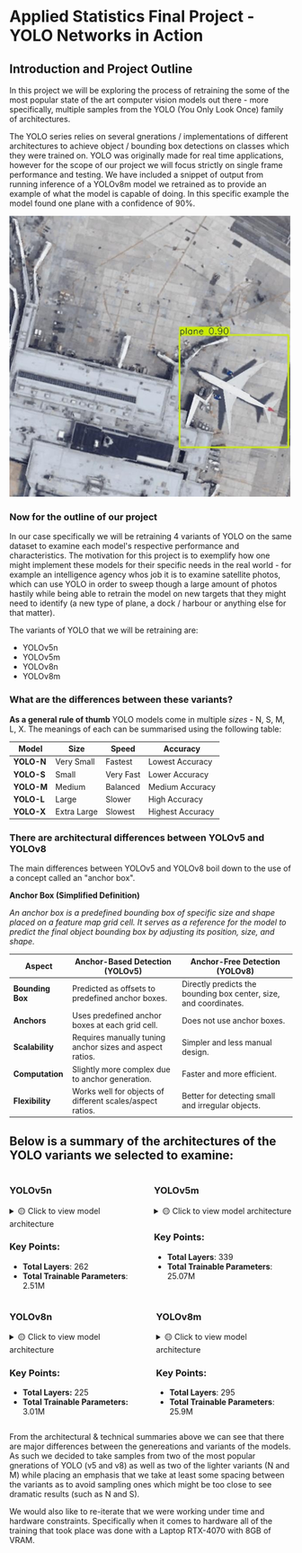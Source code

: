 # Applied Statistics Final Project - YOLO Networks in Action

## Introduction and Project Outline

In this project we will be exploring the process of retraining the some of the most popular state of the art computer vision models out there - more specifically, 
multiple samples from the YOLO (You Only Look Once) family of architectures.  
  
The YOLO series relies on several gnerations / implementations of different architectures to achieve object / bounding box detections on classes which they were trained on. YOLO was originally made
for real time applications, however for the scope of our project we will focus strictly on single frame performance and testing. We have included a snippet of output from running inference of a YOLOv8m
model we retrained as to provide an example of what the model is capable of doing. In this specific example the model found one plane with a confidence of 90%.

<img src="images/example_YOLOv8m.jpg" alt="Testing" width="500" />  
  
### Now for the outline of our project  
In our case specifically we will be retraining 4 variants of YOLO on the same dataset to examine each model's respective performance and characteristics. The motivation for this project
is to exemplify how one might implement these models for their specific needs in the real world - for example an intelligence agency whos job it is to examine satellite photos, which can use YOLO
in order to sweep though a large amount of photos hastily while being able to retrain the model on new targets that they might need to identify (a new type of plane, a dock / harbour or anything else for that matter).  
  
The variants of YOLO that we will be retraining are:  

- YOLOv5n
- YOLOv5m
- YOLOv8n
- YOLOv8m

### What are the differences between these variants?  
  
**As a general rule of thumb** YOLO models come in multiple *sizes* - N, S, M, L, X. The meanings of each can be summarised using the following table:  
  
  | Model        | Size       | Speed         | Accuracy       |
|--------------|------------|---------------|----------------|
| **YOLO-N**   | Very Small | Fastest       | Lowest Accuracy|
| **YOLO-S**   | Small      | Very Fast     | Lower Accuracy |
| **YOLO-M**   | Medium     | Balanced      | Medium Accuracy|
| **YOLO-L**   | Large      | Slower        | High Accuracy  |
| **YOLO-X**   | Extra Large| Slowest       | Highest Accuracy|
  
### There are architectural differences between YOLOv5 and YOLOv8  
The main differences between YOLOv5 and YOLOv8 boil down to the use of a concept called an "anchor box".

**Anchor Box (Simplified Definition)**
  
*An anchor box is a predefined bounding box of specific size and shape placed on a feature map grid cell. It serves as a reference for the model to predict the final object bounding box by adjusting its position, size, and shape.*

| **Aspect**             | **Anchor-Based Detection** (YOLOv5)         | **Anchor-Free Detection** (YOLOv8)          |
|------------------------|-------------------------------------|------------------------------------|
| **Bounding Box**       | Predicted as offsets to predefined anchor boxes. | Directly predicts the bounding box center, size, and coordinates. |
| **Anchors**            | Uses predefined anchor boxes at each grid cell. | Does not use anchor boxes.         |
| **Scalability**        | Requires manually tuning anchor sizes and aspect ratios. | Simpler and less manual design.    |
| **Computation**        | Slightly more complex due to anchor generation. | Faster and more efficient.         |
| **Flexibility**        | Works well for objects of different scales/aspect ratios. | Better for detecting small and irregular objects. |


## Below is a summary of the architectures of the YOLO variants we selected to examine:  

<div style="display: flex; gap: 20px;">

<div>

### YOLOv5n
<details>
    <summary> 🟡 Click to view model architecture</summary>

| **Index** | **From** | **#** | **Params** | **Module**                              | **Arguments**                  |
|-----------|----------|-------|------------|----------------------------------------|--------------------------------|
| 0         | -1       | 1     | 1,760      | ultralytics.nn.modules.conv.Conv       | [3, 16, 6, 2, 2]               |
| 1         | -1       | 1     | 4,672      | ultralytics.nn.modules.conv.Conv       | [16, 32, 3, 2]                 |
| 2         | -1       | 1     | 4,800      | ultralytics.nn.modules.block.C3        | [32, 32, 1]                    |
| 3         | -1       | 1     | 18,560     | ultralytics.nn.modules.conv.Conv       | [32, 64, 3, 2]                 |
| 4         | -1       | 2     | 29,184     | ultralytics.nn.modules.block.C3        | [64, 64, 2]                    |
| 5         | -1       | 1     | 73,984     | ultralytics.nn.modules.conv.Conv       | [64, 128, 3, 2]                |
| 6         | -1       | 3     | 156,928    | ultralytics.nn.modules.block.C3        | [128, 128, 3]                  |
| 7         | -1       | 1     | 295,424    | ultralytics.nn.modules.conv.Conv       | [128, 256, 3, 2]               |
| 8         | -1       | 1     | 296,448    | ultralytics.nn.modules.block.C3        | [256, 256, 1]                  |
| 9         | -1       | 1     | 164,608    | ultralytics.nn.modules.block.SPPF      | [256, 256, 5]                  |
| 10        | -1       | 1     | 33,024     | ultralytics.nn.modules.conv.Conv       | [256, 128, 1, 1]               |
| 11        | -1       | 1     | 0          | torch.nn.modules.upsampling.Upsample   | [None, 2, 'nearest']           |
| 12        | [-1, 6]  | 1     | 0          | ultralytics.nn.modules.conv.Concat     | [1]                            |
| 13        | -1       | 1     | 90,880     | ultralytics.nn.modules.block.C3        | [256, 128, 1, False]           |
| 14        | -1       | 1     | 8,320      | ultralytics.nn.modules.conv.Conv       | [128, 64, 1, 1]                |
| 15        | -1       | 1     | 0          | torch.nn.modules.upsampling.Upsample   | [None, 2, 'nearest']           |
| 16        | [-1, 4]  | 1     | 0          | ultralytics.nn.modules.conv.Concat     | [1]                            |
| 17        | -1       | 1     | 22,912     | ultralytics.nn.modules.block.C3        | [128, 64, 1, False]            |
| 18        | -1       | 1     | 36,992     | ultralytics.nn.modules.conv.Conv       | [64, 64, 3, 2]                 |
| 19        | [-1, 14] | 1     | 0          | ultralytics.nn.modules.conv.Concat     | [1]                            |
| 20        | -1       | 1     | 74,496     | ultralytics.nn.modules.block.C3        | [128, 128, 1, False]           |
| 21        | -1       | 1     | 147,712    | ultralytics.nn.modules.conv.Conv       | [128, 128, 3, 2]               |
| 22        | [-1, 10] | 1     | 0          | ultralytics.nn.modules.conv.Concat     | [1]                            |
| 23        | -1       | 1     | 296,448    | ultralytics.nn.modules.block.C3        | [256, 256, 1, False]           |
| 24        | [17, 20, 23] | 1 | 754,237    | ultralytics.nn.modules.head.Detect     | [15, [64, 128, 256]]           |
</details>

### Key Points:

- **Total Layers**: 262  
- **Total Trainable Parameters**: 2.51M  

</div>

<div>

### YOLOv5m

<details>
    <summary> 🟡 Click to view model architecture</summary>

| **Index** | **From**         | **n** | **Params**  | **Module**                                  | **Arguments**                      |
|-----------|------------------|-------|-------------|--------------------------------------------|-----------------------------------|
| 0         | -1               | 1     | 5280        | ultralytics.nn.modules.conv.Conv            | [3, 48, 6, 2, 2]                  |
| 1         | -1               | 1     | 41664       | ultralytics.nn.modules.conv.Conv            | [48, 96, 3, 2]                    |
| 2         | -1               | 2     | 65280       | ultralytics.nn.modules.block.C3             | [96, 96, 2]                       |
| 3         | -1               | 1     | 166272      | ultralytics.nn.modules.conv.Conv            | [96, 192, 3, 2]                   |
| 4         | -1               | 4     | 444672      | ultralytics.nn.modules.block.C3             | [192, 192, 4]                     |
| 5         | -1               | 1     | 664320      | ultralytics.nn.modules.conv.Conv            | [192, 384, 3, 2]                  |
| 6         | -1               | 6     | 2512896     | ultralytics.nn.modules.block.C3             | [384, 384, 6]                     |
| 7         | -1               | 1     | 2655744     | ultralytics.nn.modules.conv.Conv            | [384, 768, 3, 2]                  |
| 8         | -1               | 2     | 4134912     | ultralytics.nn.modules.block.C3             | [768, 768, 2]                     |
| 9         | -1               | 1     | 1476864     | ultralytics.nn.modules.block.SPPF           | [768, 768, 5]                     |
| 10        | -1               | 1     | 295680      | ultralytics.nn.modules.conv.Conv            | [768, 384, 1, 1]                  |
| 11        | -1               | 1     | 0           | torch.nn.modules.upsampling.Upsample        | [None, 2, 'nearest']              |
| 12        | [-1, 6]          | 1     | 0           | ultralytics.nn.modules.conv.Concat          | [1]                               |
| 13        | -1               | 2     | 1182720     | ultralytics.nn.modules.block.C3             | [768, 384, 2, False]              |
| 14        | -1               | 1     | 74112       | ultralytics.nn.modules.conv.Conv            | [384, 192, 1, 1]                  |
| 15        | -1               | 1     | 0           | torch.nn.modules.upsampling.Upsample        | [None, 2, 'nearest']              |
| 16        | [-1, 4]          | 1     | 0           | ultralytics.nn.modules.conv.Concat          | [1]                               |
| 17        | -1               | 2     | 296448      | ultralytics.nn.modules.block.C3             | [384, 192, 2, False]              |
| 18        | -1               | 1     | 332160      | ultralytics.nn.modules.conv.Conv            | [192, 192, 3, 2]                  |
| 19        | [-1, 14]         | 1     | 0           | ultralytics.nn.modules.conv.Concat          | [1]                               |
| 20        | -1               | 2     | 1035264     | ultralytics.nn.modules.block.C3             | [384, 384, 2, False]              |
| 21        | -1               | 1     | 1327872     | ultralytics.nn.modules.conv.Conv            | [384, 384, 3, 2]                  |
| 22        | [-1, 10]         | 1     | 0           | ultralytics.nn.modules.conv.Concat          | [1]                               |
| 23        | -1               | 2     | 4134912     | ultralytics.nn.modules.block.C3             | [768, 768, 2, False]              |
| 24        | [17, 20, 23]     | 1     | 4226749     | ultralytics.nn.modules.head.Detect          | [15, [192, 384, 768]]             |
</details>

### Key Points:

- **Total Layers**: 339  
- **Total Trainable Parameters**: 25.07M  

</div>

</div>

  
<div style="display: flex; gap: 20px;">

<div>

### YOLOv8n
<details>
    <summary> 🟡 Click to view model architecture</summary>
    
| **Index** | **From**    | **N** | **Parameters** | **Module**                                     | **Arguments**              |
|-----------|-------------|-------|----------------|-----------------------------------------------|----------------------------|
| 0         | -1          | 1     | 464            | ultralytics.nn.modules.conv.Conv               | [3, 16, 3, 2]              |
| 1         | -1          | 1     | 4672           | ultralytics.nn.modules.conv.Conv               | [16, 32, 3, 2]             |
| 2         | -1          | 1     | 7360           | ultralytics.nn.modules.block.C2f               | [32, 32, 1, True]          |
| 3         | -1          | 1     | 18560          | ultralytics.nn.modules.conv.Conv               | [32, 64, 3, 2]             |
| 4         | -1          | 2     | 49664          | ultralytics.nn.modules.block.C2f               | [64, 64, 2, True]          |
| 5         | -1          | 1     | 73984          | ultralytics.nn.modules.conv.Conv               | [64, 128, 3, 2]            |
| 6         | -1          | 2     | 197632         | ultralytics.nn.modules.block.C2f               | [128, 128, 2, True]        |
| 7         | -1          | 1     | 295424         | ultralytics.nn.modules.conv.Conv               | [128, 256, 3, 2]           |
| 8         | -1          | 1     | 460288         | ultralytics.nn.modules.block.C2f               | [256, 256, 1, True]        |
| 9         | -1          | 1     | 164608         | ultralytics.nn.modules.block.SPPF              | [256, 256, 5]              |
| 10        | -1          | 1     | 0              | torch.nn.modules.upsampling.Upsample           | [None, 2, 'nearest']       |
| 11        | [-1, 6]     | 1     | 0              | ultralytics.nn.modules.conv.Concat             | [1]                        |
| 12        | -1          | 1     | 148224         | ultralytics.nn.modules.block.C2f               | [384, 128, 1]              |
| 13        | -1          | 1     | 0              | torch.nn.modules.upsampling.Upsample           | [None, 2, 'nearest']       |
| 14        | [-1, 4]     | 1     | 0              | ultralytics.nn.modules.conv.Concat             | [1]                        |
| 15        | -1          | 1     | 37248          | ultralytics.nn.modules.block.C2f               | [192, 64, 1]               |
| 16        | -1          | 1     | 36992          | ultralytics.nn.modules.conv.Conv               | [64, 64, 3, 2]             |
| 17        | [-1, 12]    | 1     | 0              | ultralytics.nn.modules.conv.Concat             | [1]                        |
| 18        | -1          | 1     | 123648         | ultralytics.nn.modules.block.C2f               | [192, 128, 1]              |
| 19        | -1          | 1     | 147712         | ultralytics.nn.modules.conv.Conv               | [128, 128, 3, 2]           |
| 20        | [-1, 9]     | 1     | 0              | ultralytics.nn.modules.conv.Concat             | [1]                        |
| 21        | -1          | 1     | 493056         | ultralytics.nn.modules.block.C2f               | [384, 256, 1]              |
| 22        | [15, 18, 21]| 1     | 754237         | ultralytics.nn.modules.head.Detect             | [15, [64, 128, 256]]       |

</details>

### Key Points:

- **Total Layers:** 225  
- **Total Trainable Parameters:** 3.01M  
 

</div>

<div>

### YOLOv8m

<details>
    <summary> 🟡 Click to view model architecture</summary>

| **Index** | **From** | **Number** | **Parameters** | **Module**                                              | **Arguments**                          |
|-----------|----------|------------|----------------|--------------------------------------------------------|----------------------------------------|
| 0         | -1       | 1          | 1392           | `ultralytics.nn.modules.conv.Conv`                     | [3, 48, 3, 2]                          |
| 1         | -1       | 1          | 41664          | `ultralytics.nn.modules.conv.Conv`                     | [48, 96, 3, 2]                         |
| 2         | -1       | 2          | 111360         | `ultralytics.nn.modules.block.C2f`                     | [96, 96, 2, True]                      |
| 3         | -1       | 1          | 166272         | `ultralytics.nn.modules.conv.Conv`                     | [96, 192, 3, 2]                        |
| 4         | -1       | 4          | 813312         | `ultralytics.nn.modules.block.C2f`                     | [192, 192, 4, True]                    |
| 5         | -1       | 1          | 664320         | `ultralytics.nn.modules.conv.Conv`                     | [192, 384, 3, 2]                       |
| 6         | -1       | 4          | 3248640        | `ultralytics.nn.modules.block.C2f`                     | [384, 384, 4, True]                    |
| 7         | -1       | 1          | 1991808        | `ultralytics.nn.modules.conv.Conv`                     | [384, 576, 3, 2]                       |
| 8         | -1       | 2          | 3985920        | `ultralytics.nn.modules.block.C2f`                     | [576, 576, 2, True]                    |
| 9         | -1       | 1          | 831168         | `ultralytics.nn.modules.block.SPPF`                    | [576, 576, 5]                          |
| 10        | -1       | 1          | 0              | `torch.nn.modules.upsampling.Upsample`                 | [None, 2, 'nearest']                   |
| 11        | [-1, 6]  | 1          | 0              | `ultralytics.nn.modules.conv.Concat`                   | [1]                                    |
| 12        | -1       | 2          | 1993728        | `ultralytics.nn.modules.block.C2f`                     | [960, 384, 2]                          |
| 13        | -1       | 1          | 0              | `torch.nn.modules.upsampling.Upsample`                 | [None, 2, 'nearest']                   |
| 14        | [-1, 4]  | 1          | 0              | `ultralytics.nn.modules.conv.Concat`                   | [1]                                    |
| 15        | -1       | 2          | 517632         | `ultralytics.nn.modules.block.C2f`                     | [576, 192, 2]                          |
| 16        | -1       | 1          | 332160         | `ultralytics.nn.modules.conv.Conv`                     | [192, 192, 3, 2]                       |
| 17        | [-1, 12] | 1          | 0              | `ultralytics.nn.modules.conv.Concat`                   | [1]                                    |
| 18        | -1       | 2          | 1846272        | `ultralytics.nn.modules.block.C2f`                     | [576, 384, 2]                          |
| 19        | -1       | 1          | 1327872        | `ultralytics.nn.modules.conv.Conv`                     | [384, 384, 3, 2]                       |
| 20        | [-1, 9]  | 1          | 0              | `ultralytics.nn.modules.conv.Concat`                   | [1]                                    |
| 21        | -1       | 2          | 4207104        | `ultralytics.nn.modules.block.C2f`                     | [960, 576, 2]                          |
| 22        | [15, 18, 21] | 1       | 3784381        | `ultralytics.nn.modules.head.Detect`                   | [15, [192, 384, 576]]                  |


</details>

### Key Points:

- **Total Layers**: 295  
- **Total Trainable Parameters**: 25.9M  
 

</div>

</div>


  
  
From the architectural & technical summaries above we can see that there are major differences between the genereations and variants of the models. As such we decided to take samples
from two of the most popular gnerations of YOLO (v5 and v8) as well as two of the lighter variants (N and M) while placing an emphasis that we take at least some spacing between the variants
as to avoid sampling ones which might be too close to see dramatic results (such as N and S).

We would also like to re-iterate that we were working under time and hardware constraints. Specifically when it comes to hardware all of the training that took place was done with a 
Laptop RTX-4070 with 8GB of VRAM.

